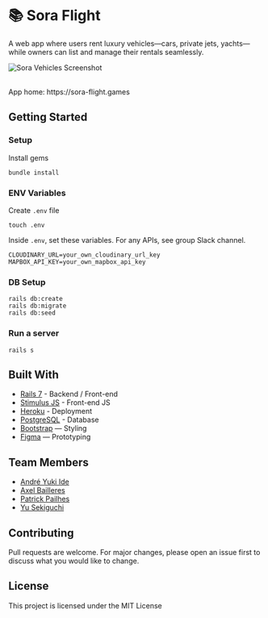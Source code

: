 # 📚 Sora Flight

A web app where users rent luxury vehicles—cars, private jets, yachts—while owners can list and manage their rentals seamlessly.

![Sora Vehicles Screenshot](https://github.com/user-attachments/assets/025f3522-23e0-4c7b-a2bd-84db556c0f04)

<br>
App home: https://sora-flight.games


## Getting Started
### Setup

Install gems
```
bundle install
```

### ENV Variables
Create `.env` file
```
touch .env
```
Inside `.env`, set these variables. For any APIs, see group Slack channel.
```
CLOUDINARY_URL=your_own_cloudinary_url_key
MAPBOX_API_KEY=your_own_mapbox_api_key
```

### DB Setup
```
rails db:create
rails db:migrate
rails db:seed
```

### Run a server
```
rails s
```

## Built With
- [Rails 7](https://guides.rubyonrails.org/) - Backend / Front-end
- [Stimulus JS](https://stimulus.hotwired.dev/) - Front-end JS
- [Heroku](https://heroku.com/) - Deployment
- [PostgreSQL](https://www.postgresql.org/) - Database
- [Bootstrap](https://getbootstrap.com/) — Styling
- [Figma](https://www.figma.com) — Prototyping


## Team Members
- [André Yuki Ide](https://www.linkedin.com/in/andreide/)
- [Axel Bailleres](https://www.linkedin.com/in/axel-bailleres-67506a311/)
- [Patrick Pailhes](https://www.linkedin.com/in/patrick-pailhes-48b141327/)
- [Yu Sekiguchi](https://www.linkedin.com/in/yu-sekiguchi/)

## Contributing
Pull requests are welcome. For major changes, please open an issue first to discuss what you would like to change.

## License
This project is licensed under the MIT License
